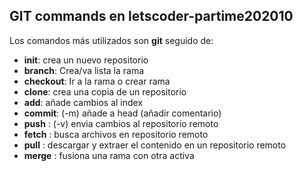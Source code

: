## GIT commands en letscoder-partime202010

Los comandos más utilizados son **git** seguido de:

- **init**: crea un nuevo repositorio
- **branch**: Crea/va  lista la rama
- **checkout**: Ir a la rama o crear  rama 
- **clone**: crea una copia de un repositorio
- **add**: añade cambios al index
- **commit**: (-m) añade a head (añadir comentario)
- **push** : (-v) envia cambios al repositorio remoto
- **fetch** : busca archivos en repositorio remoto
- **pull** : descargar y extraer el contenido en un repositorio remoto
- **merge** : fusiona una rama con otra activa
